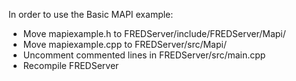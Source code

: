 In order to use the Basic MAPI example:
- Move mapiexample.h to FREDServer/include/FREDServer/Mapi/
- Move mapiexample.cpp to FREDServer/src/Mapi/
- Uncomment commented lines in FREDServer/src/main.cpp
- Recompile FREDServer
